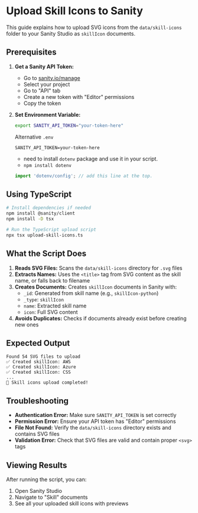 # Upload Skill Icons to Sanity

This guide explains how to upload SVG icons from the `data/skill-icons` folder to your Sanity Studio as `skillIcon` documents.

## Prerequisites

1. **Get a Sanity API Token:**
   - Go to [sanity.io/manage](https://sanity.io/manage)
   - Select your project
   - Go to "API" tab
   - Create a new token with "Editor" permissions
   - Copy the token

2. **Set Environment Variable:**
   ```bash
   export SANITY_API_TOKEN="your-token-here"
   ```
   Alternative `.env`
   ```
   SANITY_API_TOKEN=your-token-here
   ```
   - need to install `dotenv` package and use it in your script.
   - `npm install dotenv`
   ```ts
   import 'dotenv/config'; // add this line at the top.
   ```

## Using TypeScript

```bash
# Install dependencies if needed
npm install @sanity/client
npm install -D tsx

# Run the TypeScript upload script
npx tsx upload-skill-icons.ts
```

## What the Script Does

1. **Reads SVG Files:** Scans the `data/skill-icons` directory for `.svg` files
2. **Extracts Names:** Uses the `<title>` tag from SVG content as the skill name, or falls back to filename
3. **Creates Documents:** Creates `skillIcon` documents in Sanity with:
   - `_id`: Generated from skill name (e.g., `skillIcon-python`)
   - `_type`: `skillIcon`
   - `name`: Extracted skill name
   - `icon`: Full SVG content
4. **Avoids Duplicates:** Checks if documents already exist before creating new ones

## Expected Output

```
Found 54 SVG files to upload
✅ Created skillIcon: AWS
✅ Created skillIcon: Azure
✅ Created skillIcon: CSS
...
🎉 Skill icons upload completed!
```

## Troubleshooting

- **Authentication Error:** Make sure `SANITY_API_TOKEN` is set correctly
- **Permission Error:** Ensure your API token has "Editor" permissions
- **File Not Found:** Verify the `data/skill-icons` directory exists and contains SVG files
- **Validation Error:** Check that SVG files are valid and contain proper `<svg>` tags

## Viewing Results

After running the script, you can:
1. Open Sanity Studio
2. Navigate to "Skill" documents
3. See all your uploaded skill icons with previews